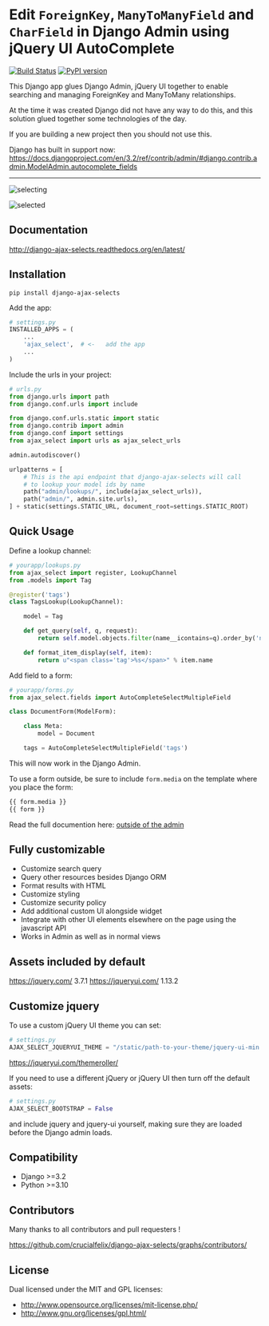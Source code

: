 # Edit `ForeignKey`, `ManyToManyField` and `CharField` in Django Admin using jQuery UI AutoComplete

[![Build Status](https://travis-ci.org/crucialfelix/django-ajax-selects.svg?branch=master)](https://travis-ci.org/crucialfelix/django-ajax-selects) [![PyPI version](https://badge.fury.io/py/django-ajax-selects.svg)](https://badge.fury.io/py/django-ajax-selects)

This Django app glues Django Admin, jQuery UI together to enable searching and managing ForeignKey  and ManyToMany relationships.

At the time it was created Django did not have any way to do this, and this solution glued together some technologies of the day.

If you are building a new project then you should not use this.

Django has built in support now:
https://docs.djangoproject.com/en/3.2/ref/contrib/admin/#django.contrib.admin.ModelAdmin.autocomplete_fields


---

![selecting](/docs/source/_static/kiss.png?raw=true)

![selected](/docs/source/_static/kiss-all.png?raw=true)

## Documentation

http://django-ajax-selects.readthedocs.org/en/latest/

## Installation

`pip install django-ajax-selects`

Add the app:

```py
# settings.py
INSTALLED_APPS = (
    ...
    'ajax_select',  # <-   add the app
    ...
)
```

Include the urls in your project:

```py
# urls.py
from django.urls import path
from django.conf.urls import include

from django.conf.urls.static import static
from django.contrib import admin
from django.conf import settings
from ajax_select import urls as ajax_select_urls

admin.autodiscover()

urlpatterns = [
    # This is the api endpoint that django-ajax-selects will call
    # to lookup your model ids by name
    path("admin/lookups/", include(ajax_select_urls)),
    path("admin/", admin.site.urls),
] + static(settings.STATIC_URL, document_root=settings.STATIC_ROOT)
```

## Quick Usage

Define a lookup channel:

```python
# yourapp/lookups.py
from ajax_select import register, LookupChannel
from .models import Tag

@register('tags')
class TagsLookup(LookupChannel):

    model = Tag

    def get_query(self, q, request):
        return self.model.objects.filter(name__icontains=q).order_by('name')[:50]

    def format_item_display(self, item):
        return u"<span class='tag'>%s</span>" % item.name
```

Add field to a form:

```python
# yourapp/forms.py
from ajax_select.fields import AutoCompleteSelectMultipleField

class DocumentForm(ModelForm):

    class Meta:
        model = Document

    tags = AutoCompleteSelectMultipleField('tags')
```

This will now work in the Django Admin.

To use a form outside, be sure to include `form.media` on the template where you place the form:

```html
{{ form.media }}
{{ form }}
```

Read the full documention here: [outside of the admin](http://django-ajax-selects.readthedocs.io/en/latest/Outside-of-Admin.html)

## Fully customizable

* Customize search query
* Query other resources besides Django ORM
* Format results with HTML
* Customize styling
* Customize security policy
* Add additional custom UI alongside widget
* Integrate with other UI elements elsewhere on the page using the javascript API
* Works in Admin as well as in normal views

## Assets included by default

https://jquery.com/ 3.7.1
https://jqueryui.com/ 1.13.2

## Customize jquery

To use a custom jQuery UI theme you can set:

```python
# settings.py
AJAX_SELECT_JQUERYUI_THEME = "/static/path-to-your-theme/jquery-ui-min.css"
```

https://jqueryui.com/themeroller/

If you need to use a different jQuery or jQuery UI then turn off the default assets:

```python
# settings.py
AJAX_SELECT_BOOTSTRAP = False
```

and include jquery and jquery-ui yourself, making sure they are loaded before the Django admin loads.


## Compatibility

* Django >=3.2
* Python >=3.10

## Contributors

Many thanks to all contributors and pull requesters !

<https://github.com/crucialfelix/django-ajax-selects/graphs/contributors/>

## License

Dual licensed under the MIT and GPL licenses:

* <http://www.opensource.org/licenses/mit-license.php/>
* <http://www.gnu.org/licenses/gpl.html/>
